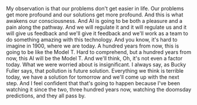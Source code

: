  My observation is that our problems don't get easier in life. Our problems get more profound and our solutions get more profound. And this is what awakens our consciousness. And AI is going to be both a pleasure and a pain along the pathway. And we will regulate it and it will regulate us and it will give us feedback and we'll give it feedback and we'll work as a team to do something amazing with this technology. And you know, it's hard to imagine in 1900, where we are today. A hundred years from now, this is going to be like the Model T. Hard to comprehend, but a hundred years from now, this AI will be the Model T. And we'll think, Oh, it's not even a factor today. What we were worried about is insignificant. I always say, as Bucky Fuller says, that pollution is future solution. Everything we think is terrible today, we have a solution for tomorrow and we'll come up with the next step. And I feel confident that that's going to happen because I've been watching it since the two, three hundred years now, watching the doomsday predictions, and they all pass by.
